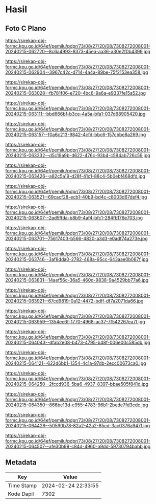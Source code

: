 # Hasil

## Foto C Plano

https://sirekap-obj-formc.kpu.go.id/64ef/pemilu/pdpr/73/08/27/20/08/7308272008001-20240215-062720--8c6a4993-8373-45ea-aa36-a30e2f0b4399.jpg

https://sirekap-obj-formc.kpu.go.id/64ef/pemilu/pdpr/73/08/27/20/08/7308272008001-20240215-062904--3967c42c-d714-4a4a-89be-75f2153ea358.jpg

https://sirekap-obj-formc.kpu.go.id/64ef/pemilu/pdpr/73/08/27/20/08/7308272008001-20240215-063028--fb781f06-e720-4bc6-9a6a-e9337fe15a52.jpg

https://sirekap-obj-formc.kpu.go.id/64ef/pemilu/pdpr/73/08/27/20/08/7308272008001-20240215-063111--bbd666bf-b3ce-4a5a-bfa1-037d68905420.jpg

https://sirekap-obj-formc.kpu.go.id/64ef/pemilu/pdpr/73/08/27/20/08/7308272008001-20240215-063157--f0a6c213-9842-4cfd-bbc6-157cbbe8a269.jpg

https://sirekap-obj-formc.kpu.go.id/64ef/pemilu/pdpr/73/08/27/20/08/7308272008001-20240215-063332--d5c19a9b-d622-476c-93b4-c594ab726c59.jpg

https://sirekap-obj-formc.kpu.go.id/64ef/pemilu/pdpr/73/08/27/20/08/7308272008001-20240215-063426--a82c5a19-d28f-41c1-88c4-5b0ebf468dfd.jpg

https://sirekap-obj-formc.kpu.go.id/64ef/pemilu/pdpr/73/08/27/20/08/7308272008001-20240215-063521--69cacf28-ecb1-40b9-bd4c-c8003d67def4.jpg

https://sirekap-obj-formc.kpu.go.id/64ef/pemilu/pdpr/73/08/27/20/08/7308272008001-20240215-063607--2ad5ffda-b8b9-4af4-bfc1-284fb176e703.jpg

https://sirekap-obj-formc.kpu.go.id/64ef/pemilu/pdpr/73/08/27/20/08/7308272008001-20240215-063701--75617403-b566-4820-a3d3-e0adf74a273e.jpg

https://sirekap-obj-formc.kpu.go.id/64ef/pemilu/pdpr/73/08/27/20/08/7308272008001-20240215-063746--3af8dda0-2782-468a-95cc-643aae0b087f.jpg

https://sirekap-obj-formc.kpu.go.id/64ef/pemilu/pdpr/73/08/27/20/08/7308272008001-20240215-063831--14aef56c-36a5-460d-9838-9a4529bb77a6.jpg

https://sirekap-obj-formc.kpu.go.id/64ef/pemilu/pdpr/73/08/27/20/08/7308272008001-20240215-063921--67cd9819-0a12-4472-bdff-df7a2071da66.jpg

https://sirekap-obj-formc.kpu.go.id/64ef/pemilu/pdpr/73/08/27/20/08/7308272008001-20240215-063959--1354ec6f-1770-4968-ac37-7f542267ea7f.jpg

https://sirekap-obj-formc.kpu.go.id/64ef/pemilu/pdpr/73/08/27/20/08/7308272008001-20240215-064043--dfab2e08-b473-4795-b48f-006e00c585db.jpg

https://sirekap-obj-formc.kpu.go.id/64ef/pemilu/pdpr/73/08/27/20/08/7308272008001-20240215-064121--622d6bb1-1354-4c1a-97db-2ecc00673ca0.jpg

https://sirekap-obj-formc.kpu.go.id/64ef/pemilu/pdpr/73/08/27/20/08/7308272008001-20240215-064250--2fccd936-5ba6-4937-8397-bbae505f841d.jpg

https://sirekap-obj-formc.kpu.go.id/64ef/pemilu/pdpr/73/08/27/20/08/7308272008001-20240215-064350--866be13d-c955-4783-96b1-2bede7fd3cdc.jpg

https://sirekap-obj-formc.kpu.go.id/64ef/pemilu/pdpr/73/08/27/20/08/7308272008001-20240215-064428--50590b78-82a2-42a2-85cd-3ac0376a947f.jpg

https://sirekap-obj-formc.kpu.go.id/64ef/pemilu/pdpr/73/08/27/20/08/7308272008001-20240215-064507--afe30b99-c84d-4960-a9dd-59730794babb.jpg


## Metadata

| Key        | Value               |
| ---------- | ------------------- |
| Time Stamp | 2024-02-24 22:33:55 |
| Kode Dapil | 7302                |



